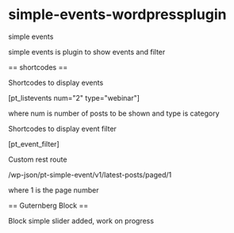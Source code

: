 # simple-events-wordpressplugin
simple events

simple events is  plugin to show events and filter

== shortcodes ==

Shortcodes to display events 

[pt_listevents num="2" type="webinar"]

where num is number of posts to be shown and type is category

Shortcodes to display event filter

[pt_event_filter]

Custom rest route

/wp-json/pt-simple-event/v1/latest-posts/paged/1

where 1 is the page number


== Guternberg Block ==

Block simple slider added, work on progress